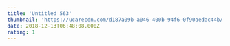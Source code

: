 ```yaml
---
title: 'Untitled 563'
thumbnail: 'https://ucarecdn.com/d187a09b-a046-400b-94f6-0f90aedac44b/'
date: 2018-12-13T06:48:08.000Z
rating: 1
---
```

